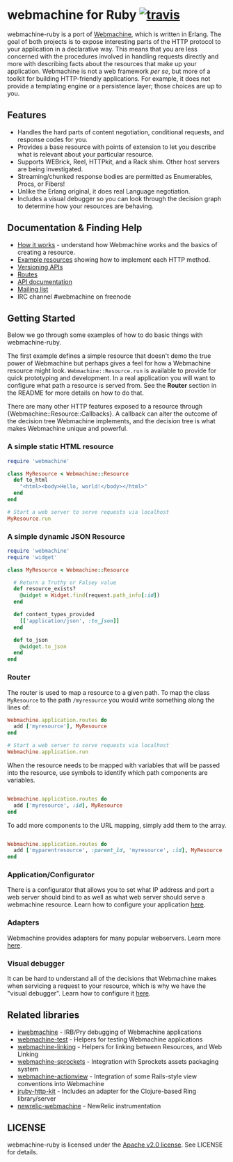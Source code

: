 # webmachine for Ruby [![travis](https://travis-ci.org/seancribbs/webmachine-ruby.png?branch=master)](http://travis-ci.org/seancribbs/webmachine-ruby)

webmachine-ruby is a port of
[Webmachine](https://github.com/basho/webmachine), which is written in
Erlang.  The goal of both projects is to expose interesting parts of
the HTTP protocol to your application in a declarative way.  This
means that you are less concerned with the procedures involved in handling
requests directly and more with describing facts about the resources
that make up your application.
Webmachine is not a web framework _per se_, but more of a
toolkit for building HTTP-friendly applications. For example, it does
not provide a templating engine or a persistence layer; those choices
are up to you.

## Features

* Handles the hard parts of content negotiation, conditional
  requests, and response codes for you.
* Provides a base resource with points of extension to let you
  describe what is relevant about your particular resource.
* Supports WEBrick, Reel, HTTPkit, and a Rack shim. Other host
  servers are being investigated.
* Streaming/chunked response bodies are permitted as Enumerables,
  Procs, or Fibers!
* Unlike the Erlang original, it does real Language negotiation.
* Includes a visual debugger so you can look through the decision
  graph to determine how your resources are behaving.

## Documentation & Finding Help

* [How it works](/documentation/how-it-works.md) - understand how Webmachine works and the basics of creating a resource.
* [Example resources][example-resources] showing how to implement each HTTP method.
* [Versioning APIs][versioning-apis]
* [Routes][routes]
* [API documentation](http://rubydoc.info/gems/webmachine/frames/file/README.md)
* [Mailing list](mailto:webmachine.rb@librelist.com)
* IRC channel #webmachine on freenode

## Getting Started

Below we go through some examples of how to do basic things
with webmachine-ruby.

The first example defines a simple resource that doesn't demo the
true power of Webmachine but perhaps gives a feel for how a
Webmachine resource might look. `Webmachine::Resource.run` is available
to provide for quick prototyping and development. In a real application
you will want to configure what path a resource is served from.
See the __Router__ section in the README for more details on how to
do that.

There are many other HTTP features exposed to a resource through
{Webmachine::Resource::Callbacks}. A callback can alter the outcome
of the decision tree Webmachine implements, and the decision tree
is what makes Webmachine unique and powerful.

### A simple static  HTML resource

```ruby
require 'webmachine'

class MyResource < Webmachine::Resource
  def to_html
    "<html><body>Hello, world!</body></html>"
  end
end

# Start a web server to serve requests via localhost
MyResource.run
```

### A simple dynamic JSON Resource

```ruby
require 'webmachine'
require 'widget'

class MyResource < Webmachine::Resource

  # Return a Truthy or Falsey value
  def resource_exists?
    @widget = Widget.find(request.path_info[:id])
  end

  def content_types_provided
    [['application/json', :to_json]]
  end

  def to_json
    @widget.to_json
  end
end

```

### Router

The router is used to map a resource to a given path. To map the class `MyResource` to
the path `/myresource` you would write something along the lines of:

```ruby
Webmachine.application.routes do
  add ['myresource'], MyResource
end

# Start a web server to serve requests via localhost
Webmachine.application.run
```

When the resource needs to be mapped with variables that will be passed into the resource, use symbols to identify which path components are variables.

```ruby

Webmachine.application.routes do
  add ['myresource', :id], MyResource
end

```

To add more components to the URL mapping, simply add them to the array.

```ruby

Webmachine.application.routes do
  add ['myparentresource', :parent_id, 'myresource', :id], MyResource
end

```

### Application/Configurator

There is a configurator that allows you to set what IP address and port
a web server should bind to as well as what web server should serve a
webmachine resource. Learn how to configure your application [here](/documentation/configurator.md).


### Adapters

Webmachine provides adapters for many popular webservers. Learn more [here](/documentation/adapters.md).

### Visual debugger

It can be hard to understand all of the decisions that Webmachine
makes when servicing a request to your resource, which is why we have
the "visual debugger". Learn how to configure it [here](/documentation/visual-debugger.md).

## Related libraries

* [irwebmachine](https://github.com/robgleeson/irwebmachine) - IRB/Pry debugging of Webmachine applications
* [webmachine-test](https://github.com/bernd/webmachine-test) - Helpers for testing Webmachine applications
* [webmachine-linking](https://github.com/petejohanson/webmachine-linking) - Helpers for linking between Resources, and Web Linking
* [webmachine-sprockets](https://github.com/lgierth/webmachine-sprockets) - Integration with Sprockets assets packaging system
* [webmachine-actionview](https://github.com/rgarner/webmachine-actionview) - Integration of some Rails-style view conventions into Webmachine
* [jruby-http-kit](https://github.com/nLight/jruby-http-kit) - Includes an adapter for the Clojure-based Ring library/server
* [newrelic-webmachine](https://github.com/mdub/newrelic-webmachine) - NewRelic instrumentation

## LICENSE

webmachine-ruby is licensed under the
[Apache v2.0 license](http://www.apache.org/licenses/LICENSE-2.0). See
LICENSE for details.

[example-resources]: /documentation/examples.md
[versioning-apis]: /documentation/versioning-apis.md
[routes]: /documentation/routes.md